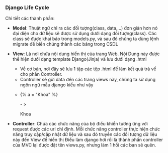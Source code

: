 ### Django Life Cycle

Chi tiết các thành phần:

- **Model**: Thuật ngữ chỉ ra các đối tượng(class, data,...) đơn giản hơn nó đại diện cho dữ liệu sẽ được sử dụng dưới
  dạng
  đối tượng(class). Các class sẽ được khai báo trong models.py, và sau đó chúng ta dùng lệnh migrate để biến chúng thành
  các bảng trong CSDL
- **View**: Là nơi chứa nội dung hiển thị của trang Web. Nội Dung này được thể hiện dưới dạng template Django(Jinja) và
  lưu dưới dạng .html
    + Về cơ bản, nơi đây sẽ lưu 1 tập các tệp .html để làm kết quả trả về cho phần Controller.
    + Controller sẽ gửi data đến các trang views này, chúng ta sử dụng ngôn ngữ mẫu django kiểu như vậy
    + <p> {% a = "Khoa" %} </p> - > <p>Khoa</p>

- **Controller**: Chứa các chức năng của bộ điều khiển tương ứng với request được các url chỉ định. Mỗi chức năng
  controller thực hiện chức năng truy cập/cập nhật dữ liệu và sau đó truyền các đối tượng dữ liệu này đến View để hiển
  thị
  Điều làm django hơi rối là thành phần controller của MVC lại được đặt tên views.py, nhưng làm 1 hồi các bạn sẽ quên.
